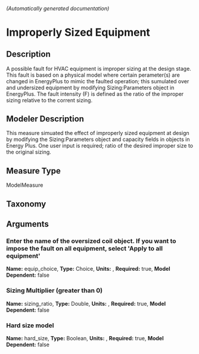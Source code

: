 

###### (Automatically generated documentation)

# Improperly Sized Equipment

## Description
A possible fault for HVAC equipment is improper sizing at the design stage. This fault is based on a physical model where certain perameter(s) are changed in EnergyPlus to mimic the faulted operation; this sumulated over and undersized equipment by modifying Sizing:Parameters object in EnergyPlus. The fault intensity (F) is defined as the ratio of the improper sizing relative to the corrent sizing.

## Modeler Description
This measure simuated the effect of improperly sized equipment at design by modifying the Sizing:Parameters object and capacity fields in objects in Energy Plus. One user input is required; ratio of the desired improper size to the original sizing. 

## Measure Type
ModelMeasure

## Taxonomy


## Arguments


### Enter the name of the oversized coil object. If you want to impose the fault on all equipment, select 'Apply to all equipment'

**Name:** equip_choice,
**Type:** Choice,
**Units:** ,
**Required:** true,
**Model Dependent:** false

### Sizing Multiplier (greater than 0)

**Name:** sizing_ratio,
**Type:** Double,
**Units:** ,
**Required:** true,
**Model Dependent:** false

### Hard size model

**Name:** hard_size,
**Type:** Boolean,
**Units:** ,
**Required:** true,
**Model Dependent:** false




